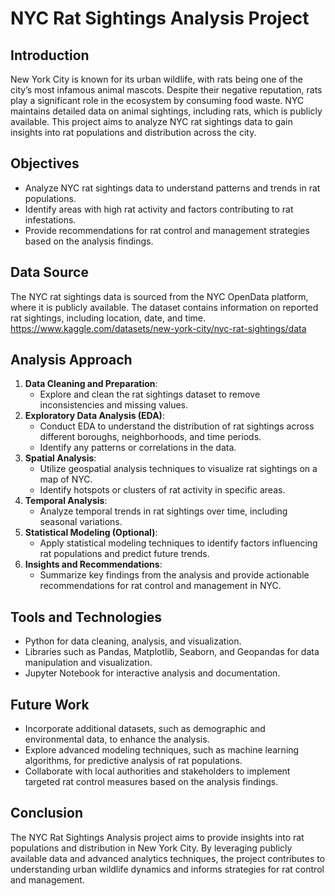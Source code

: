 # NYC Rat Sightings Analysis Project

## Introduction

New York City is known for its urban wildlife, with rats being one of the city’s most infamous animal mascots. Despite their negative reputation, rats play a significant role in the ecosystem by consuming food waste. NYC maintains detailed data on animal sightings, including rats, which is publicly available. This project aims to analyze NYC rat sightings data to gain insights into rat populations and distribution across the city.

## Objectives

- Analyze NYC rat sightings data to understand patterns and trends in rat populations.
- Identify areas with high rat activity and factors contributing to rat infestations.
- Provide recommendations for rat control and management strategies based on the analysis findings.

## Data Source

The NYC rat sightings data is sourced from the NYC OpenData platform, where it is publicly available. The dataset contains information on reported rat sightings, including location, date, and time.
https://www.kaggle.com/datasets/new-york-city/nyc-rat-sightings/data 

## Analysis Approach

1. **Data Cleaning and Preparation**:
   - Explore and clean the rat sightings dataset to remove inconsistencies and missing values.
2. **Exploratory Data Analysis (EDA)**:
   - Conduct EDA to understand the distribution of rat sightings across different boroughs, neighborhoods, and time periods.
   - Identify any patterns or correlations in the data.
3. **Spatial Analysis**:
   - Utilize geospatial analysis techniques to visualize rat sightings on a map of NYC.
   - Identify hotspots or clusters of rat activity in specific areas.
4. **Temporal Analysis**:
   - Analyze temporal trends in rat sightings over time, including seasonal variations.
5. **Statistical Modeling (Optional)**:
   - Apply statistical modeling techniques to identify factors influencing rat populations and predict future trends.
6. **Insights and Recommendations**:
   - Summarize key findings from the analysis and provide actionable recommendations for rat control and management in NYC.

## Tools and Technologies

- Python for data cleaning, analysis, and visualization.
- Libraries such as Pandas, Matplotlib, Seaborn, and Geopandas for data manipulation and visualization.
- Jupyter Notebook for interactive analysis and documentation.

## Future Work

- Incorporate additional datasets, such as demographic and environmental data, to enhance the analysis.
- Explore advanced modeling techniques, such as machine learning algorithms, for predictive analysis of rat populations.
- Collaborate with local authorities and stakeholders to implement targeted rat control measures based on the analysis findings.

## Conclusion

The NYC Rat Sightings Analysis project aims to provide insights into rat populations and distribution in New York City. By leveraging publicly available data and advanced analytics techniques, the project contributes to understanding urban wildlife dynamics and informs strategies for rat control and management.
